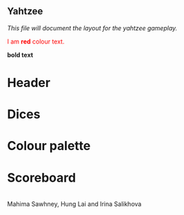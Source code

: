 ## Yahtzee

*This file will document the layout for the yahtzee gameplay.*

<span style="color:red"> I am **red** colour text.
</span>

**bold text**

# Header

# Dices

# Colour palette

# Scoreboard


<br>
Mahima Sawhney, Hung Lai and Irina Salikhova